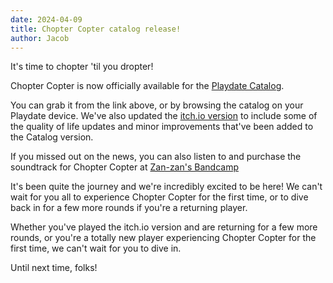 ```yaml
---
date: 2024-04-09
title: Chopter Copter catalog release!
author: Jacob
---
```


It's time to chopter 'til you dropter!

Chopter Copter is now officially available for the [Playdate Catalog](https://play.date/games/chopter-copter/).

You can grab it from the link above, or by browsing the catalog on your Playdate device. We've also updated the [itch.io version](https://sadfolks.itch.io/chopter-copter) to include some of the quality of life updates and minor improvements that've been added to the Catalog version.

If you missed out on the news, you can also listen to and purchase the soundtrack for Chopter Copter at [Zan-zan's Bandcamp](https://zan-zan-zawa-veia.bandcamp.com/album/chopter-copter-ost)

It's been quite the journey and we're incredibly excited to be here! We can't wait for you all to experience Chopter Copter for the first time, or to dive back in for a few more rounds if you're a returning player.

Whether you've played the itch.io version and are returning for a few more rounds, or you're a totally new player experiencing Chopter Copter for the first time, we can't wait for you to dive in.

Until next time, folks!
